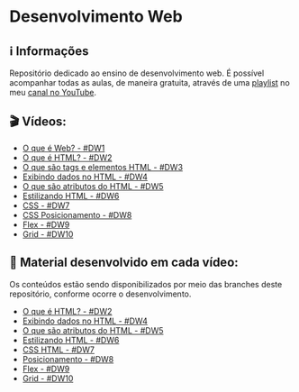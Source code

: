 # Desenvolvimento Web

## :information_source: Informações

Repositório dedicado ao ensino de desenvolvimento web. É possível acompanhar todas as aulas, de maneira gratuita, através de uma [playlist](https://youtube.com/playlist?list=PLxrWQ5mRFqpH-sQ4kXx5D9s1tUSquJgIa) no meu [canal no YouTube](https://www.youtube.com/channel/UCQ3K4FGBhEMJuphBDfkFgig).

## :clapper: Vídeos:

- [O que é Web? - #DW1](https://youtu.be/AIN2APAsZ_Q)
- [O que é HTML? - #DW2](https://youtu.be/aTwFiJeZyss)
- [O que são tags e elementos HTML - #DW3](https://youtu.be/9wx3MGpiO_g)
- [Exibindo dados no HTML - #DW4](https://youtu.be/saKG7udPzNE)
- [O que são atributos do HTML - #DW5](https://youtu.be/N6L1zUU4S98)
- [Estilizando HTML - #DW6](https://youtu.be/H0cd5oVoSYw)
- [CSS - #DW7](https://youtu.be/PxclWLGRdwY)
- [CSS Posicionamento - #DW8](https://youtu.be/jyWbHufvnqY)
- [Flex - #DW9](https://youtu.be/rMMeIhlJ-Ek)
- [Grid - #DW10](https://youtu.be/HgdQ2imYQn8)

## :blue_book: Material desenvolvido em cada vídeo:

Os conteúdos estão sendo disponibilizados por meio das branches deste repositório, conforme ocorre o desenvolvimento.

- [O que é HTML? - #DW2](https://github.com/rodolfovieira95/desenvolvimento-web/tree/dw2/index.html)
- [Exibindo dados no HTML - #DW4](https://github.com/rodolfovieira95/desenvolvimento-web/tree/dw4/index.html)
- [O que são atributos do HTML - #DW5](https://github.com/rodolfovieira95/desenvolvimento-web/tree/dw5/index.html)
- [Estilizando HTML - #DW6](https://github.com/rodolfovieira95/desenvolvimento-web/tree/dw6/index.html)
- [CSS HTML - #DW7](https://github.com/rodolfovieira95/desenvolvimento-web/tree/dw7)
- [Posicionamento - #DW8](https://github.com/rodolfovieira95/desenvolvimento-web/tree/dw8)
- [Flex - #DW9](https://github.com/rodolfovieira95/desenvolvimento-web/tree/dw9)
- [Grid - #DW10](https://github.com/rodolfovieira95/desenvolvimento-web/tree/dw10)
